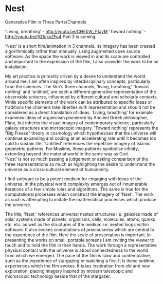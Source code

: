 Nest
====

Generative Film in Three Parts/Channels

'Living, breathing' - http://youtu.be/CHE0W_F1JyM
'Toward nothing' - http://youtu.be/jfQ1ckxZFo4
Part 3 is coming.


'Nest' is a short film/animation in 3 channels.  Its imagery has been created algorithmically rather than 
manually, using augmented open source software.  As the space the work is viewed in and its scale are 
controlled and important to the expression of the film, I also consider the work to be an installation. 

My art practice is primarily driven by a desire to understand the world around me.  I am often inspired 
by interdisciplinary concepts, particularly from the sciences.  The film's three channels, 'living, 
breathing,' 'toward nothing' and 'untitled,' are each a different generative representation of the 
observable universe, influenced by different cultural and scholarly contexts.  While specific elements 
of the work can be attributed to specific ideas or traditions the channels take liberties with 
representation and should not be considered as a direct translation of ideas.  'Living, breathing' 
for example examines ideas of organicism pioneered by Ancient Greek philosopher, Plato, but 
inherits the visual imagery of contemporary science, particularly galaxy structures and microscopic 
imagery.  'Toward nothing' represents the "Big Freeze" theory in cosmology which hypothesises that 
the universe will continue expanding and cooling at an accelerating rate until it becomes too cold to 
sustain life.  'Untitled' references the repetitive imagery of Islamic geometric patterns.  For Muslims, 
these patterns symbolise infinity, extending beyond the material world in the same way as God.  
'Nest' is not so much passing a judgement or asking comparison of the three representations so much 
as highlighting the desire to understand the universe as a cross-cultural element of humananity.

I find software to be a potent medium for engaging with ideas of the universe.   In the physical world 
complexity emerges out of innumerable iterations of a few simple rules and algorithms.  The same is 
true for the computational processes which construct the imagery of 'Nest'.  The work as such is 
attempting to imitate the mathematical processes which produce the universe.

The title, 'Nest,' references universal nested structures i.e. galaxies made of solar systems made of 
planets, organisms, cells, molecules, atoms, quarks etc. etc.  as well as the structures of the medium 
i.e. nested loops within software.  It also evokes connotations of preciousness which are central to the 
experience of the film.  Here the scale of presentation is important.  In presenting the works on small, 
portable screens I am inviting the viewer to touch and to hold the film in their hands.  The work 
through a representative physical contact with the universe is about connectedness to the world from 
which we emerged.  The pace of the film is slow and contemplative, such as the experience of 
stargazing or watching a fire.  It is these sublime experiences which the film evokes.  It takes inspiration 
from old and new exploration, placing imagery inspired by modern telescopic and microscopic 
technology beside that of the stargazer.
